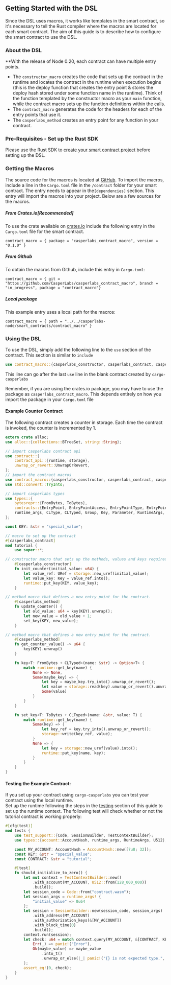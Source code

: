 ## Getting Started with the DSL

Since the DSL uses macros, it works like templates in the smart contract, so it's necessary 
to tell the Rust compiler where the macros are located for each smart contract.
The aim of this guide is to describe how to configure the smart contract to use the DSL.

### About the DSL


**With the release of Node 0.20, each contract can have multiple entry points.

* The `constructor_macro` creates the code that sets up the contract in the runtime and locates the contract in the runtime when execution begins (this is the deploy function that creates the entry point & stores the deploy hash stored under some function name in the runtime).  Think of the function templated by the constructor macro as your ```main``` function, while the contract macro sets up the function definitions within the calls.
* The `contract_macro` generates the code for the headers for each of the entry points that use it.
* The `casperlabs_method` creates an entry point for any function in your contract.


### Pre-Requisites - Set up the Rust SDK
Please use the Rust SDK to [create your smart contract project](/dapp-dev-guide/setup-of-rust-contract-sdk.md#setting-up-the-rust-contract-sdk) before setting up the DSL.


### Getting the Macros
The source code for the macros is located at [GitHub](https://github.com/CasperLabs/casperlabs_contract_macro).
To import the macros, include a line in the `Cargo.toml` file in the `/contract` folder for your smart contract. 
The entry needs to appear in the`[dependencies]` section.  This entry will import the macros into your project. 
Below are a few sources for the macros.

##### From Crates.io[Recommended]
To use the crate available on [crates.io](https://crates.io/crates/casperlabs_contract_macro) include the 
following entry in the `Cargo.toml` file for the smart contract.
```
contract_macro = { package = "casperlabs_contract_macro", version = "0.1.0" }
```

##### From Github
To obtain the macros from Github, include this entry in `Cargo.toml`:

```
contract_macro = { git = "https://github.com/CasperLabs/casperlabs_contract_macro", branch = "in_progress", package = "contract_macro"}

```
##### Local package
This example entry uses a local path for the macros:
```
contract_macro = { path = "../../casperlabs-node/smart_contracts/contract_macro" }
```

### Using the DSL
To use the DSL, simply add the following line to the `use` section of the contract.  This section is similar to `include`

```rust
use contract_macro::{casperlabs_constructor, casperlabs_contract, casperlabs_method};
```
This line can go after the last `use` line in the blank contract created by `cargo-casperlabs`

Remember, if you are using the crates.io package, you may have to use the package as `casperlabs_contract_macro`. This depends entirely on how you import the package in your `Cargo.toml` file

#### Example Counter Contract

The following contract creates a counter in storage. Each time the contract is invoked, the counter is incremented by 1.

```rust
extern crate alloc;
use alloc::{collections::BTreeSet, string::String};

// import casperlabs contract api
use contract::{
	contract_api::{runtime, storage},
	unwrap_or_revert::UnwrapOrRevert,
};
// import the contract macros
use contract_macro::{casperlabs_constructor, casperlabs_contract, casperlabs_method};
use std::convert::TryInto;

// import casperlabs types
use types::{
	bytesrepr::{FromBytes, ToBytes},
	contracts::{EntryPoint, EntryPointAccess, EntryPointType, EntryPoints},
	runtime_args, CLType, CLTyped, Group, Key, Parameter, RuntimeArgs, URef,
};

const KEY: &str = "special_value";

// macro to set up the contract
#[casperlabs_contract]
mod tutorial {
	use super::*;

// constructor macro that sets up the methods, values and keys required for the contract.
	#[casperlabs_constructor]
	fn init_counter(initial_value: u64) {
    	let value_ref: URef = storage::new_uref(initial_value);
    	let value_key: Key = value_ref.into();
    	runtime::put_key(KEY, value_key);
	}

// method macro that defines a new entry point for the contract.
	#[casperlabs_method]
	fn update_counter() {
    	let old_value: u64 = key(KEY).unwrap();
    	let new_value = old_value + 1;
    	set_key(KEY, new_value);
	}

// method macro that defines a new entry point for the contract.
	#[casperlabs_method]
	fn get_counter_value() -> u64 {
    	key(KEY).unwrap()
	}

	fn key<T: FromBytes + CLTyped>(name: &str) -> Option<T> {
    	match runtime::get_key(name) {
        	None => None,
        	Some(maybe_key) => {
            	let key = maybe_key.try_into().unwrap_or_revert();
            	let value = storage::read(key).unwrap_or_revert().unwrap_or_revert();
            	Some(value)
        	}
    	}
	}

	fn set_key<T: ToBytes + CLTyped>(name: &str, value: T) {
    	match runtime::get_key(name) {
        	Some(key) => {
            	let key_ref = key.try_into().unwrap_or_revert();
            	storage::write(key_ref, value);
        	}
        	None => {
            	let key = storage::new_uref(value).into();
            	runtime::put_key(name, key);
        	}
    	}
	}
}
```


#### Testing the Example Contract:

If you set up your contract using `cargo-casperlabs` you can test your contract using the local runtime.  
Set up the runtime following the steps in the [testing](/./dapp-dev-guide/testing.md) section 
of this guide to set up the runtime context.
The following test will check whether or not the tutorial contract is working properly:
```rust
#[cfg(test)]
mod tests {
    use test_support::{Code, SessionBuilder, TestContextBuilder};
    use types::{account::AccountHash, runtime_args, RuntimeArgs, U512};

    const MY_ACCOUNT: AccountHash = AccountHash::new([7u8; 32]);
    const KEY: &str = "special_value";
    const CONTRACT: &str = "tutorial";

    #[test]
    fn should_initialize_to_zero() {
        let mut context = TestContextBuilder::new()
            .with_account(MY_ACCOUNT, U512::from(128_000_000))
            .build();
        let session_code = Code::from("contract.wasm");
        let session_args = runtime_args! {
            "initial_value" => 0u64
        };
        let session = SessionBuilder::new(session_code, session_args)
            .with_address(MY_ACCOUNT)
            .with_authorization_keys(&[MY_ACCOUNT])
            .with_block_time(0)
            .build();
        context.run(session);
        let check: u64 = match context.query(MY_ACCOUNT, &[CONTRACT, KEY]) {
            Err(_) => panic!("Error"),
            Ok(maybe_value) => maybe_value
                .into_t()
                .unwrap_or_else(|_| panic!("{} is not expected type.", KEY)),
        };
        assert_eq!(0, check);
    }
}
```


